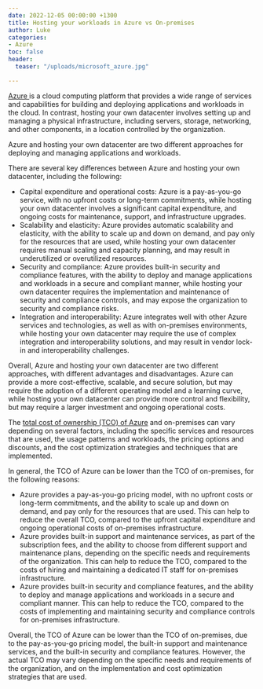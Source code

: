 ```yaml
---
date: 2022-12-05 00:00:00 +1300
title: Hosting your workloads in Azure vs On-premises
author: Luke
categories:
- Azure
toc: false
header:
  teaser: "/uploads/microsoft_azure.jpg"

---
```

[Azure ](https://azure.microsoft.com/en-us/?WT.mc_id=AZ-MVP-5004796 "Do more with less— On Azure")is a cloud computing platform that provides a wide range of services and capabilities for building and deploying applications and workloads in the cloud. In contrast, hosting your own datacenter involves setting up and managing a physical infrastructure, including servers, storage, networking, and other components, in a location controlled by the organization.

Azure and hosting your own datacenter are two different approaches for deploying and managing applications and workloads.

There are several key differences between Azure and hosting your own datacenter, including the following:

* Capital expenditure and operational costs: Azure is a pay-as-you-go service, with no upfront costs or long-term commitments, while hosting your own datacenter involves a significant capital expenditure, and ongoing costs for maintenance, support, and infrastructure upgrades.
* Scalability and elasticity: Azure provides automatic scalability and elasticity, with the ability to scale up and down on demand, and pay only for the resources that are used, while hosting your own datacenter requires manual scaling and capacity planning, and may result in underutilized or overutilized resources.
* Security and compliance: Azure provides built-in security and compliance features, with the ability to deploy and manage applications and workloads in a secure and compliant manner, while hosting your own datacenter requires the implementation and maintenance of security and compliance controls, and may expose the organization to security and compliance risks.
* Integration and interoperability: Azure integrates well with other Azure services and technologies, as well as with on-premises environments, while hosting your own datacenter may require the use of complex integration and interoperability solutions, and may result in vendor lock-in and interoperability challenges.

Overall, Azure and hosting your own datacenter are two different approaches, with different advantages and disadvantages. Azure can provide a more cost-effective, scalable, and secure solution, but may require the adoption of a different operating model and a learning curve, while hosting your own datacenter can provide more control and flexibility, but may require a larger investment and ongoing operational costs.

The [total cost of ownership (TCO) of Azure](https://azure.microsoft.com/pricing/tco/calculator/?WT.mc_id=AZ-MVP-5004796 "Total Cost of Ownership (TCO) Calculator") and on-premises can vary depending on several factors, including the specific services and resources that are used, the usage patterns and workloads, the pricing options and discounts, and the cost optimization strategies and techniques that are implemented.

In general, the TCO of Azure can be lower than the TCO of on-premises, for the following reasons:

* Azure provides a pay-as-you-go pricing model, with no upfront costs or long-term commitments, and the ability to scale up and down on demand, and pay only for the resources that are used. This can help to reduce the overall TCO, compared to the upfront capital expenditure and ongoing operational costs of on-premises infrastructure.
* Azure provides built-in support and maintenance services, as part of the subscription fees, and the ability to choose from different support and maintenance plans, depending on the specific needs and requirements of the organization. This can help to reduce the TCO, compared to the costs of hiring and maintaining a dedicated IT staff for on-premises infrastructure.
* Azure provides built-in security and compliance features, and the ability to deploy and manage applications and workloads in a secure and compliant manner. This can help to reduce the TCO, compared to the costs of implementing and maintaining security and compliance controls for on-premises infrastructure.

Overall, the TCO of Azure can be lower than the TCO of on-premises, due to the pay-as-you-go pricing model, the built-in support and maintenance services, and the built-in security and compliance features. However, the actual TCO may vary depending on the specific needs and requirements of the organization, and on the implementation and cost optimization strategies that are used.